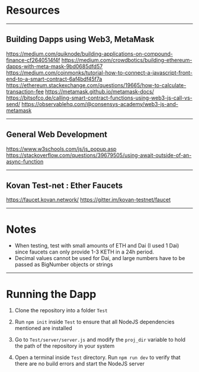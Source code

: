 # Resources

--------------------------------------------------------------------------------------------------

## Building Dapps using Web3, MetaMask

https://medium.com/quiknode/building-applications-on-compound-finance-cf2640514f4f
https://medium.com/crowdbotics/building-ethereum-dapps-with-meta-mask-9bd0685dfd57
https://medium.com/coinmonks/tutorial-how-to-connect-a-javascript-front-end-to-a-smart-contract-6af4bdf45f7a
https://ethereum.stackexchange.com/questions/19665/how-to-calculate-transaction-fee
https://metamask.github.io/metamask-docs/
https://bitsofco.de/calling-smart-contract-functions-using-web3-js-call-vs-send/
https://observablehq.com/@consensys-academy/web3-js-and-metamask

--------------------------------------------------------------------------------------------------

## General Web Development

https://www.w3schools.com/js/js_popup.asp
https://stackoverflow.com/questions/39679505/using-await-outside-of-an-async-function

--------------------------------------------------------------------------------------------------

## Kovan Test-net : Ether Faucets

https://faucet.kovan.network/
https://gitter.im/kovan-testnet/faucet

--------------------------------------------------------------------------------------------------

# Notes

* When testing, test with small amounts of ETH and Dai (I used 1 Dai) since faucets can only provide 1-3 KETH in a 24h period.
* Decimal values cannot be used for Dai, and large numbers have to be passed as BigNumber objects or strings

--------------------------------------------------------------------------------------------------

# Running the Dapp

1. Clone the repository into a folder `Test`

2. Run `npm init` inside `Test` to ensure that all NodeJS dependencies mentioned are installed

3. Go to `Test/server/server.js` and modify the `proj_dir` variable to hold the path of the repository in your system

4. Open a terminal inside `Test` directory. Run `npm run dev` to verify that there are no build errors and start the NodeJS server